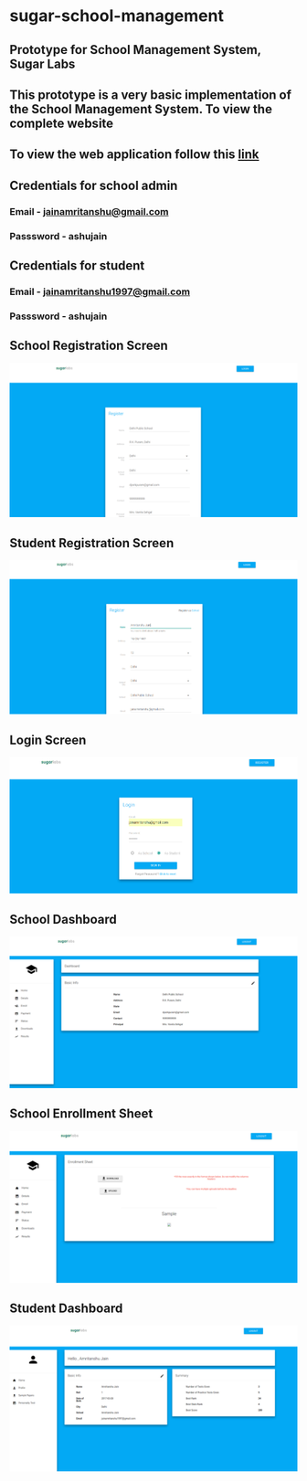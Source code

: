 # sugar-school-management
## Prototype for School Management System, Sugar Labs

## This prototype is a very basic implementation of the School Management System. To view the complete website

## To view the web application follow this [link](http://106.186.23.14:8000/user/login/)

## Credentials for school admin
### **Email** - jainamritanshu@gmail.com
### **Passsword** - ashujain

## Credentials for student
### **Email** - jainamritanshu1997@gmail.com
### **Passsword** - ashujain

## School Registration Screen
<img src="./screenshots/sugar_1.png" alt="Drawing" /> 

## Student Registration Screen
<img src="./screenshots/sugar_2.png" alt="Drawing" />

## Login Screen
<img src="./screenshots/sugar_3.png" alt="Drawing" /> 

## School Dashboard 
<img src="./screenshots/sugar_4.png" alt="Drawing" />

## School Enrollment Sheet
<img src="./screenshots/sugar_5.png" alt="Drawing" />

## Student Dashboard
<img src="./screenshots/sugar_6.png" alt="Drawing" />